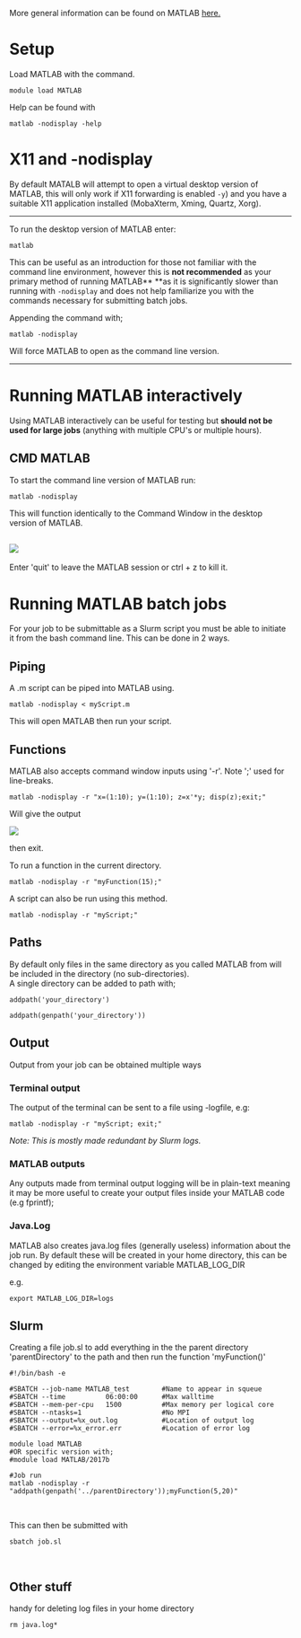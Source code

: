 More general information can be found on MATLAB
[here.](https://support.nesi.org.nz/hc/en-gb/articles/212639047-MATLAB)

Setup
=====

Load MATLAB with the command.

    module load MATLAB

Help can be found with

    matlab -nodisplay -help

X11 and -nodisplay
==================

By default MATALB will attempt to open a virtual desktop version of
MATLAB, this will only work if X11 forwarding is enabled `-y`) and you
have a suitable X11 application installed (MobaXterm, Xming, Quartz,
Xorg).

------------------------------------------------------------------------

To run the desktop version of MATLAB enter:

    matlab

This can be useful as an introduction for those not familiar with the
command line environment, however this is **not recommended** as your
primary method of running MATLAB** **as it is significantly slower than
running with `-nodisplay` and does not help familiarize you with the
commands necessary for submitting batch jobs.

Appending the command with;

    matlab -nodisplay

Will force MATLAB to open as the command line version.

------------------------------------------------------------------------

Running MATLAB interactively
============================

Using MATLAB interactively can be useful for testing but **should not be
used for large jobs** (anything with multiple CPU\'s or multiple hours).

CMD MATLAB
----------

To start the command line version of MATLAB run:

    matlab -nodisplay

This will function identically to the Command Window in the desktop
version of MATLAB.

![](https://support.nesi.org.nz/hc/article_attachments/360001327855/mceclip0.png)
---------------------------------------------------------------------------------

Enter \'quit\' to leave the MATLAB session or ctrl + z to kill it.

Running MATLAB batch jobs
=========================

For your job to be submittable as a Slurm script you must be able to
initiate it from the bash command line. This can be done in 2 ways.

Piping
------

A .m script can be piped into MATLAB using.

    matlab -nodisplay < myScript.m

This will open MATLAB then run your script. 

Functions
---------

MATLAB also accepts command window inputs using \'-r\'. Note \';\' used
for line-breaks.

    matlab -nodisplay -r "x=(1:10); y=(1:10); z=x'*y; disp(z);exit;"

Will give the output

![](https://support.nesi.org.nz/hc/article_attachments/360001330035/mceclip0.png)

then exit.

To run a function in the current directory.

    matlab -nodisplay -r "myFunction(15);"

A script can also be run using this method.

    matlab -nodisplay -r "myScript;"

Paths
-----

By default only files in the same directory as you called MATLAB from
will be included in the directory (no sub-directories).\
A single directory can be added to path with;

    addpath('your_directory') 

    addpath(genpath('your_directory'))

Output
------

Output from your job can be obtained multiple ways

### Terminal output

The output of the terminal can be sent to a file using -logfile, e.g:

    matlab -nodisplay -r "myScript; exit;"

*Note: This is mostly made redundant by Slurm logs.*

### MATLAB outputs

Any outputs made from terminal output logging will be in plain-text
meaning it may be more useful to create your output files inside your
MATLAB code (e.g fprintf);

### Java.Log

MATLAB also creates java.log files (generally useless) information about
the job run. By default these will be created in your home directory,
this can be changed by editing the environment variable MATLAB\_LOG\_DIR

e.g.

    export MATLAB_LOG_DIR=logs

Slurm
-----

Creating a file job.sl to add everything in the the parent directory
\'parentDirectory\' to the path and then run the function
\'myFunction()\'

    #!/bin/bash -e

    #SBATCH --job-name MATLAB_test        #Name to appear in squeue
    #SBATCH --time          06:00:00      #Max walltime
    #SBATCH --mem-per-cpu   1500          #Max memory per logical core
    #SBATCH --ntasks=1                    #No MPI
    #SBATCH --output=%x_out.log           #Location of output log
    #SBATCH --error=%x_error.err          #Location of error log

    module load MATLAB
    #OR specific version with;
    #module load MATLAB/2017b

    #Job run
    matlab -nodisplay -r "addpath(genpath('../parentDirectory'));myFunction(5,20)"

 

This can then be submitted with

    sbatch job.sl

 

Other stuff
-----------

handy for deleting log files in your home directory

    rm java.log*
